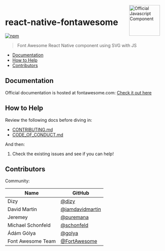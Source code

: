 <a href="https://fontawesome.com">
  <img align="right" width="100" height="100" alt="Official Javascript Component" src="https://img.fortawesome.com/349cfdf6/official-javascript-component.svg">
</a>

# react-native-fontawesome

[![npm](https://img.shields.io/npm/v/@fortawesome/react-native-fontawesome.svg?style=flat-square)](https://www.npmjs.com/package/@fortawesome/react-native-fontawesome)

> Font Awesome React Native component using SVG with JS

<!-- toc -->

- [Documentation](#documentation)
- [How to Help](#how-to-help)
- [Contributors](#contributors)

<!-- tocstop -->

## Documentation

Official documentation is hosted at fontawesome.com: [Check it out here](https://fontawesome.com/docs/web/use-with/react-native/)

## How to Help

Review the following docs before diving in:

- [CONTRIBUTING.md](CONTRIBUTING.md)
- [CODE_OF_CONDUCT.md](CODE_OF_CONDUCT.md)

And then:

1.  Check the existing issues and see if you can help!

## Contributors

Community:

| Name              | GitHub                                                    |
| ----------------- | --------------------------------------------------------- |
| Dizy              | [@dizy](https://github.com/dizy)                          |
| David Martin      | [@iamdavidmartin](https://github.com/iamdavidmartin)      |
| Jeremey           | [@puremana](https://github.com/puremana)                  |
| Michael Schonfeld | [@schonfeld](https://github.com/schonfeld)                |
| Ádám Gólya        | [@golya](https://github.com/golya)                        |
| Font Awesome Team | [@FortAwesome](https://github.com/orgs/FortAwesome/people)|

